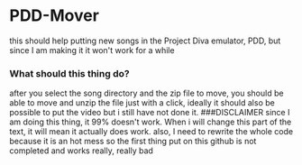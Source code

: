# PDD-Mover
this should help putting new songs in the Project Diva emulator, PDD, but since I am making it it won't work for a while

### What should this thing do?
after you select the song directory and the zip file to move, you should be able to move and unzip the file just with a click, ideally it should also be possible
to put the video but i still have not done it.
###DISCLAIMER
since I am doing this thing, it 99% doesn't work. When i will change this part of the text, it will mean it actually does work.
also, I need to rewrite the whole code because it is an hot mess so the first thing put on this github is not completed and works really, really bad
